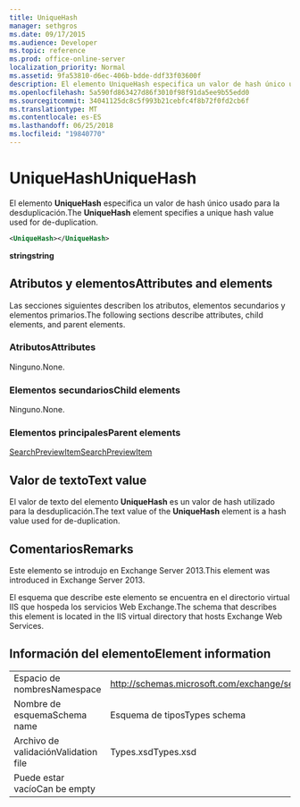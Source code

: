 ```yaml
---
title: UniqueHash
manager: sethgros
ms.date: 09/17/2015
ms.audience: Developer
ms.topic: reference
ms.prod: office-online-server
localization_priority: Normal
ms.assetid: 9fa53810-d6ec-406b-bdde-ddf33f03600f
description: El elemento UniqueHash especifica un valor de hash único usado para la desduplicación.
ms.openlocfilehash: 5a590fd863427d86f3010f98f91da5ee9b55edd0
ms.sourcegitcommit: 34041125dc8c5f993b21cebfc4f8b72f0fd2cb6f
ms.translationtype: MT
ms.contentlocale: es-ES
ms.lasthandoff: 06/25/2018
ms.locfileid: "19840770"
---
```

# <a name="uniquehash"></a><span data-ttu-id="4e9a1-103">UniqueHash</span><span class="sxs-lookup"><span data-stu-id="4e9a1-103">UniqueHash</span></span>

<span data-ttu-id="4e9a1-104">El elemento **UniqueHash** especifica un valor de hash único usado para la desduplicación.</span><span class="sxs-lookup"><span data-stu-id="4e9a1-104">The **UniqueHash** element specifies a unique hash value used for de-duplication.</span></span> 
  
```XML
<UniqueHash></UniqueHash>
```

 <span data-ttu-id="4e9a1-105">**string**</span><span class="sxs-lookup"><span data-stu-id="4e9a1-105">**string**</span></span>
## <a name="attributes-and-elements"></a><span data-ttu-id="4e9a1-106">Atributos y elementos</span><span class="sxs-lookup"><span data-stu-id="4e9a1-106">Attributes and elements</span></span>

<span data-ttu-id="4e9a1-107">Las secciones siguientes describen los atributos, elementos secundarios y elementos primarios.</span><span class="sxs-lookup"><span data-stu-id="4e9a1-107">The following sections describe attributes, child elements, and parent elements.</span></span>
  
### <a name="attributes"></a><span data-ttu-id="4e9a1-108">Atributos</span><span class="sxs-lookup"><span data-stu-id="4e9a1-108">Attributes</span></span>

<span data-ttu-id="4e9a1-109">Ninguno.</span><span class="sxs-lookup"><span data-stu-id="4e9a1-109">None.</span></span>
  
### <a name="child-elements"></a><span data-ttu-id="4e9a1-110">Elementos secundarios</span><span class="sxs-lookup"><span data-stu-id="4e9a1-110">Child elements</span></span>

<span data-ttu-id="4e9a1-111">Ninguno.</span><span class="sxs-lookup"><span data-stu-id="4e9a1-111">None.</span></span>
  
### <a name="parent-elements"></a><span data-ttu-id="4e9a1-112">Elementos principales</span><span class="sxs-lookup"><span data-stu-id="4e9a1-112">Parent elements</span></span>

[<span data-ttu-id="4e9a1-113">SearchPreviewItem</span><span class="sxs-lookup"><span data-stu-id="4e9a1-113">SearchPreviewItem</span></span>](searchpreviewitem.md)
  
## <a name="text-value"></a><span data-ttu-id="4e9a1-114">Valor de texto</span><span class="sxs-lookup"><span data-stu-id="4e9a1-114">Text value</span></span>

<span data-ttu-id="4e9a1-115">El valor de texto del elemento **UniqueHash** es un valor de hash utilizado para la desduplicación.</span><span class="sxs-lookup"><span data-stu-id="4e9a1-115">The text value of the **UniqueHash** element is a hash value used for de-duplication.</span></span> 
  
## <a name="remarks"></a><span data-ttu-id="4e9a1-116">Comentarios</span><span class="sxs-lookup"><span data-stu-id="4e9a1-116">Remarks</span></span>

<span data-ttu-id="4e9a1-117">Este elemento se introdujo en Exchange Server 2013.</span><span class="sxs-lookup"><span data-stu-id="4e9a1-117">This element was introduced in Exchange Server 2013.</span></span>
  
<span data-ttu-id="4e9a1-118">El esquema que describe este elemento se encuentra en el directorio virtual IIS que hospeda los servicios Web Exchange.</span><span class="sxs-lookup"><span data-stu-id="4e9a1-118">The schema that describes this element is located in the IIS virtual directory that hosts Exchange Web Services.</span></span>
  
## <a name="element-information"></a><span data-ttu-id="4e9a1-119">Información del elemento</span><span class="sxs-lookup"><span data-stu-id="4e9a1-119">Element information</span></span>

|||
|:-----|:-----|
|<span data-ttu-id="4e9a1-120">Espacio de nombres</span><span class="sxs-lookup"><span data-stu-id="4e9a1-120">Namespace</span></span>  <br/> |http://schemas.microsoft.com/exchange/services/2006/types  <br/> |
|<span data-ttu-id="4e9a1-121">Nombre de esquema</span><span class="sxs-lookup"><span data-stu-id="4e9a1-121">Schema name</span></span>  <br/> |<span data-ttu-id="4e9a1-122">Esquema de tipos</span><span class="sxs-lookup"><span data-stu-id="4e9a1-122">Types schema</span></span>  <br/> |
|<span data-ttu-id="4e9a1-123">Archivo de validación</span><span class="sxs-lookup"><span data-stu-id="4e9a1-123">Validation file</span></span>  <br/> |<span data-ttu-id="4e9a1-124">Types.xsd</span><span class="sxs-lookup"><span data-stu-id="4e9a1-124">Types.xsd</span></span>  <br/> |
|<span data-ttu-id="4e9a1-125">Puede estar vacío</span><span class="sxs-lookup"><span data-stu-id="4e9a1-125">Can be empty</span></span>  <br/> ||
   

